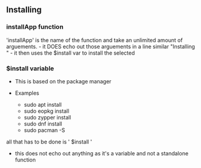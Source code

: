 ## Installing

### installApp function 

'installApp' is the name of the function and take an unlimited amount of arguements.
    - it DOES echo out those arguements in a line similar "Installing <arguements here>"
    - it then uses the $install var to install the selected 

### $install variable

- This is based on the package manager

- Examples
  - sudo apt install
  - sudo eopkg install
  - sudo zypper install 
  - sudo dnf install
  - sudo pacman -S 

all that has to be done is ' $install <arguement> '

- this does not echo out anything as it's a variable and not a standalone function 
